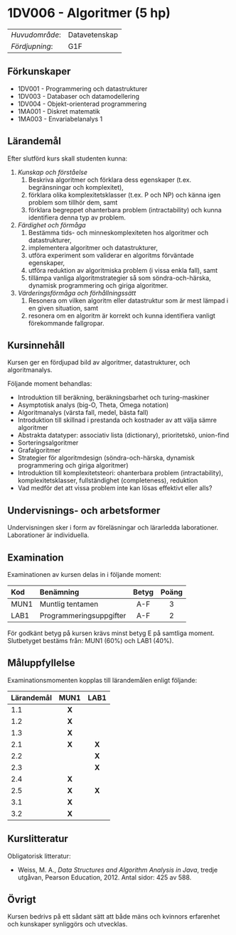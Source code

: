 # 1DV006 - Algoritmer (5 hp)

|     |     |
| --- | --- | 
| *Huvudområde*: | Datavetenskap | 
| *Fördjupning*: | G1F | 

## Förkunskaper

- 1DV001 - Programmering och datastrukturer
- 1DV003 - Databaser och datamodellering
- 1DV004 - Objekt-orienterad programmering
- 1MA001 - Diskret matematik
- 1MA003 - Envariabelanalys 1

## Lärandemål

Efter slutförd kurs skall studenten kunna:

1. *Kunskap och förståelse*
    1. Beskriva algoritmer och förklara dess egenskaper (t.ex. begränsningar och komplexitet), 
    2. förklara olika komplexitetsklasser (t.ex. P och NP) och känna igen problem som tillhör dem, samt
    3. förklara begreppet ohanterbara problem (intractability) och kunna identifiera denna typ av problem.
2. *Färdighet och förmåga*
    1. Bestämma tids- och minneskomplexiteten hos algoritmer och datastrukturer,
    2. implementera algoritmer och datastrukturer,
    3. utföra experiment som validerar en algoritms förväntade egenskaper,
    4. utföra reduktion av algoritmiska problem (i vissa enkla fall), samt
    5. tillämpa vanliga algoritmstrategier så som söndra-och-härska, dynamisk programmering och giriga algoritmer.
3. *Värderingsförmåga och förhållningssätt*
    1. Resonera om vilken algoritm eller datastruktur som är mest lämpad i en given situation, samt
    2. resonera om en algoritm är korrekt och kunna identifiera vanligt förekommande fallgropar.

## Kursinnehåll

Kursen ger en fördjupad bild av algoritmer, datastrukturer, och algoritmanalys. 

Följande moment behandlas:

- Introduktion till beräkning, beräkningsbarhet och turing-maskiner
- Asymptotisk analys (big-O, Theta, Omega notation)
- Algoritmanalys (värsta fall, medel, bästa fall)
- Introduktion till skillnad i prestanda och kostnader av att välja sämre algoritmer
- Abstrakta datatyper: associativ lista (dictionary), prioritetskö, union-find
- Sorteringsalgoritmer
- Grafalgoritmer
- Strategier för algoritmdesign (söndra-och-härska, dynamisk programmering och giriga algoritmer)
- Introduktion till komplexitetsteori: ohanterbara problem (intractability), komplexitetsklasser, fullständighet (completeness), reduktion
- Vad medför det att vissa problem inte kan lösas effektivt eller alls?

## Undervisnings- och arbetsformer

Undervisningen sker i form av föreläsningar och lärarledda laborationer. Laborationer är individuella.

## Examination

Examinationen av kursen delas in i följande moment:

| Kod  | Benämning               | Betyg | Poäng |  
| :--- | :---------------------- | :---: | :---: |  
| MUN1 | Muntlig tentamen        | A-F   | 3     |  
| LAB1 | Programmeringsuppgifter | A-F   | 2     |  

För godkänt betyg på kursen krävs minst betyg E på samtliga moment. Slutbetyget bestäms från: MUN1 (60%) och LAB1 (40%).

## Måluppfyllelse

Examinationsmomenten kopplas till lärandemålen enligt följande:

| Lärandemål | MUN1  | LAB1  |
| :--------- | :---: | :---: |
| 1.1        | **X** |       |
| 1.2        | **X** |       |
| 1.3        | **X** |       |
| 2.1        | **X** | **X** |
| 2.2        |       | **X** |
| 2.3        |       | **X** |
| 2.4        | **X** |       |
| 2.5        | **X** | **X** |
| 3.1        | **X** |       |
| 3.2        | **X** |       |

## Kurslitteratur

Obligatorisk litteratur:

- Weiss, M. A., *Data Structures and Algorithm Analysis in Java*, tredje utgåvan, Pearson Education, 2012. Antal sidor: 425 av 588.

## Övrigt

Kursen bedrivs på ett sådant sätt att både mäns och kvinnors erfarenhet och kunskaper synliggörs och utvecklas.
